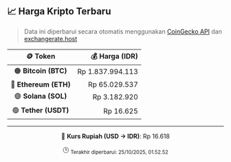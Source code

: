 

<!-- HARGA_KRIPTO -->
## 📈 Harga Kripto Terbaru

> Data ini diperbarui secara otomatis menggunakan [CoinGecko API](https://www.coingecko.com/) dan [exchangerate.host](https://exchangerate.host/)

<div align="center">

| 🪙 Token | 💰 Harga (IDR) |
|:------:|---------------:|
| 🟠 **Bitcoin (BTC)**   | Rp 1.837.994.113 |
| 🔵 **Ethereum (ETH)**  | Rp 65.029.537 |
| 🟣 **Solana (SOL)**    | Rp 3.182.920 |
| 🟢 **Tether (USDT)**   | Rp 16.625 |

---

💱 **Kurs Rupiah (USD → IDR)**: Rp 16.618

🕒 <sub>Terakhir diperbarui: 25/10/2025, 01.52.52</sub>

</div>
<!-- /HARGA_KRIPTO -->